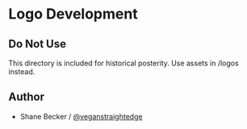 # Logo Development

## Do Not Use

This directory is included for historical posterity. Use assets in /logos instead.

## Author

* Shane Becker / [@veganstraightedge](https://github.com/veganstraightedge)
